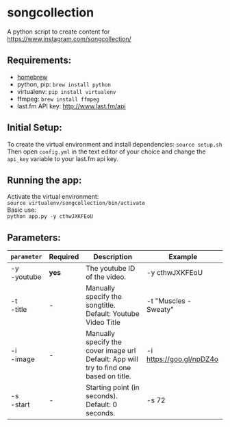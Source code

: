 # songcollection
A python script to create content for https://www.instagram.com/songcollection/

## Requirements:
* [homebrew](http://brew.sh)
* python, pip: ```brew install python```
* virtualenv: ```pip install virtualenv```
* ffmpeg: ```brew install ffmpeg```
* last.fm API key: http://www.last.fm/api 

## Initial Setup:
To create the virtual environment and install dependencies: `source setup.sh` <br/>
Then open `config.yml` in the text editor of your choice and change the `api_key` variable to your last.fm api key.

## Running the app:
Activate the virtual environment: <br>```source virtualenv/songcollection/bin/activate```<br>
Basic use: <br>```python app.py -y cthwJXKFEoU```<br>

## Parameters:
|`parameter`|Required|Description|Example|
|-----------|--------|-----------|-------|
|-y <br>-youtube|**yes**|The youtube ID of the video.  |-y cthwJXKFEoU|
|-t <br>-title|-|Manually specify the songtitle. <br>Default: Youtube Video Title |-t "Muscles - Sweaty"|
|-i <br>-image|-|Manually specify the cover image url<br>Default: App will try to find one based on title.|-i https://goo.gl/npDZ4o|
|-s <br>-start|-|Starting point (in seconds).<br>Default: 0 seconds.|-s 72|
